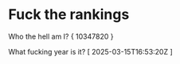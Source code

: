 # Fuck the rankings

Who the hell am I?
{ 10347820 }

What fucking year is it?
[ 2025-03-15T16:53:20Z ]

